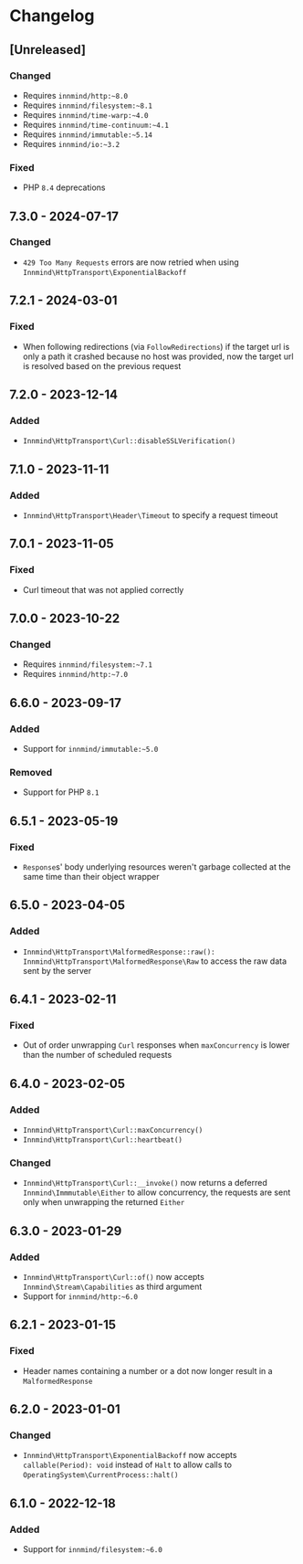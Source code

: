 # Changelog

## [Unreleased]

### Changed

- Requires `innmind/http:~8.0`
- Requires `innmind/filesystem:~8.1`
- Requires `innmind/time-warp:~4.0`
- Requires `innmind/time-continuum:~4.1`
- Requires `innmind/immutable:~5.14`
- Requires `innmind/io:~3.2`

### Fixed

- PHP `8.4` deprecations

## 7.3.0 - 2024-07-17

### Changed

- `429 Too Many Requests` errors are now retried when using `Innmind\HttpTransport\ExponentialBackoff`

## 7.2.1 - 2024-03-01

### Fixed

- When following redirections (via `FollowRedirections`) if the target url is only a path it crashed because no host was provided, now the target url is resolved based on the previous request

## 7.2.0 - 2023-12-14

### Added

- `Innmind\HttpTransport\Curl::disableSSLVerification()`

## 7.1.0 - 2023-11-11

### Added

- `Innmind\HttpTransport\Header\Timeout` to specify a request timeout

## 7.0.1 - 2023-11-05

### Fixed

- Curl timeout that was not applied correctly

## 7.0.0 - 2023-10-22

### Changed

- Requires `innmind/filesystem:~7.1`
- Requires `innmind/http:~7.0`

## 6.6.0 - 2023-09-17

### Added

- Support for `innmind/immutable:~5.0`

### Removed

- Support for PHP `8.1`

## 6.5.1 - 2023-05-19

### Fixed

- `Response`s' body underlying resources weren't garbage collected at the same time than their object wrapper

## 6.5.0 - 2023-04-05

### Added

- `Innmind\HttpTransport\MalformedResponse::raw(): Innmind\HttpTransport\MalformedResponse\Raw` to access the raw data sent by the server

## 6.4.1 - 2023-02-11

### Fixed

- Out of order unwrapping `Curl` responses when `maxConcurrency` is lower than the number of scheduled requests

## 6.4.0 - 2023-02-05

### Added

- `Innmind\HttpTransport\Curl::maxConcurrency()`
- `Innmind\HttpTransport\Curl::heartbeat()`

### Changed

- `Innmind\HttpTransport\Curl::__invoke()` now returns a deferred `Innmind\Immmutable\Either` to allow concurrency, the requests are sent only when unwrapping the returned `Either`

## 6.3.0 - 2023-01-29

### Added

- `Innmind\HttpTransport\Curl::of()` now accepts `Innmind\Stream\Capabilities` as third argument
- Support for `innmind/http:~6.0`

## 6.2.1 - 2023-01-15

### Fixed

- Header names containing a number or a dot now longer result in a `MalformedResponse`

## 6.2.0 - 2023-01-01

### Changed

- `Innmind\HttpTransport\ExponentialBackoff` now accepts `callable(Period): void` instead of `Halt` to allow calls to `OperatingSystem\CurrentProcess::halt()`

## 6.1.0 - 2022-12-18

### Added

- Support for `innmind/filesystem:~6.0`
